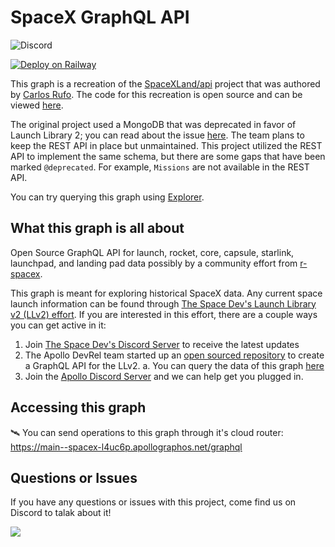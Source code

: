 # SpaceX GraphQL API

![Discord](https://img.shields.io/discord/1022972389463687228?logo=discord&logoColor=white&color=blue&style=flat&label=Discord)

[![Deploy on Railway](https://railway.app/button.svg)](https://railway.app/new/template/WdJd2w?referralCode=xsbY2R)

This graph is a recreation of the [SpaceXLand/api](https://github.com/SpaceXLand/api) project that was authored by [Carlos Rufo](https://github.com/itscarlosrufo). The code for this recreation is open source and can be viewed [here](https://github.com/apollographql/spacex).

The original project used a MongoDB that was deprecated in favor of Launch Library 2; you can read about the issue [here](https://github.com/r-spacex/SpaceX-API/issues/1243). The team plans to keep the REST API in place but unmaintained. This project utilized the REST API to implement the same schema, but there are some gaps that have been marked `@deprecated`. For example, `Missions` are not available in the REST API.

You can try querying this graph using [Explorer](https://studio.apollographql.com/public/spacex-l4uc6p/explorer?variant=main).

## What this graph is all about

Open Source GraphQL API for launch, rocket, core, capsule, starlink, launchpad, and landing pad data possibly by a community effort from [r-spacex](https://github.com/r-spacex/SpaceX-API).

This graph is meant for exploring historical SpaceX data. Any current space launch information can be found through [The Space Dev's Launch Library v2 (LLv2) effort](https://ll.thespacedevs.com/docs/). If you are interested in this effort, there are a couple ways you can get active in it:

1. Join [The Space Dev's Discord Server](https://discord.gg/p7ntkNA) to receive the latest updates
2. The Apollo DevRel team started up an [open sourced repository](https://github.com/apollographql/Space-Devs/issues) to create a GraphQL API for the LLv2. 
  a. You can query the data of this graph [here](https://studio.apollographql.com/public/space-devs/home?variant=main)
3. Join the [Apollo Discord Server](https://discord.gg/graphos) and we can help get you plugged in.

## Accessing this graph

🛰 You can send operations to this graph through it's cloud router: https://main--spacex-l4uc6p.apollographos.net/graphql

## Questions or Issues

If you have any questions or issues with this project, come find us on Discord to talak about it!

<a href="https://discord.gg/graphos"><img src="https://discord.com/api/guilds/1022972389463687228/widget.png?style=banner2"></a>